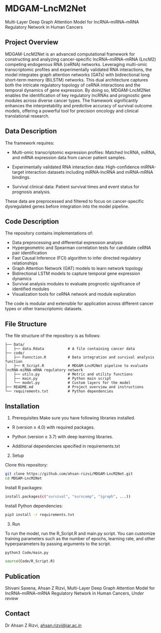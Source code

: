 # MDGAM-LncM2Net
Multi-Layer Deep Graph Attention Model for lncRNA–miRNA–mRNA Regulatory Network in Human Cancers

## Project Overview
MDGAM-LncM2Net is an advanced computational framework for constructing and analyzing cancer-specific lncRNA–miRNA–mRNA (LncM2) competing endogenous RNA (ceRNA) networks. Leveraging multi-omic transcriptomic profiles and experimentally validated RNA interactions, the model integrates graph attention networks (GATs) with bidirectional long short-term memory (BiLSTM) networks. This dual architecture captures both the intricate regulatory topology of ceRNA interactions and the temporal dynamics of gene expression. By doing so, MDGAM-LncM2Net enables the identification of key regulatory lncRNAs and prognostic gene modules across diverse cancer types. The framework significantly enhances the interpretability and predictive accuracy of survival outcome models, offering a powerful tool for precision oncology and clinical translational research.

## Data Description
The framework requires:

* Multi-omic transcriptomic expression profiles: Matched lncRNA, miRNA, and mRNA expression data from cancer patient samples.

* Experimentally validated RNA interaction data: High-confidence miRNA-target interaction datasets including miRNA-lncRNA and miRNA-mRNA bindings.

* Survival clinical data: Patient survival times and event status for prognosis analysis.

These data are preprocessed and filtered to focus on cancer-specific dysregulated genes before integration into the model pipeline. 

## Code Description
The repository contains implementations of:
* Data preprocessing and differential expression analysis
* Hypergeometric and Spearman correlation tests for candidate ceRNA pair identification
* Fast Causal Inference (FCI) algorithm to infer directed regulatory relationships
* Graph Attention Network (GAT) models to learn network topology
* Bidirectional LSTM models to capture temporal gene expression dynamics
* Survival analysis modules to evaluate prognostic significance of identified modules
* Visualization tools for ceRNA network and module exploration

The code is modular and extensible for application across different cancer types or other transcriptomic datasets.

## File Structure
The file structure of the repository is as follows:
```.
├── Data/
│   ├── data.Rdata           # A file containing cancer data
├── code/
│   ├── Funnction.R          # Data integration and survival analysis function
│   ├── R_Script.R           # MDGAM-LncM2Net pipeline to evaluate lncRNA-miRNA-mRNA regulatory network
│   ├── utils.py             # Metric and utility functions
│   ├── main.py              # Python main script
│   └── model.py             # Custom layers for the model
├── README.md                # Project overview and instructions
└── requirements.txt         # Python dependencies
```

## Installation
1. Prerequisites
Make sure you have following libraries installed.
* R (version ≥ 4.0) with required packages.

* Python (version ≥ 3.7) with deep learning libraries.

* Additional dependencies specified in requirements.txt

2. Setup

Clone this repository:
```bash
git clone https://github.com/ahsan-rizvi/MDGAM-LncM2Net.git
cd MDGAM-LncM2Net
```
Install R packages:

```bash
install.packages(c("survival", "survcomp", "igraph", ...))
```

Install Python dependencies:
```bash
pip3 install -r requirements.txt
```
3. Run

To run the model, run the R_Script.R and main.py script. You can customize training parameters such as the number of epochs, learning rate, and other hyperparameters by passing arguments to the script.

```bash
python3 Code/main.py
```
```bash
source(Code/R_Script.R)
```
## Publication
Shivani Saxena, Ahsan Z Rizvi, Multi-Layer Deep Graph Attention Model for
lncRNA–miRNA–mRNA Regulatory Network in Human
Cancers, _Under review_

## Contact
Dr Ahsan Z Rizvi, ahsan.rizvi@iar.ac.in
